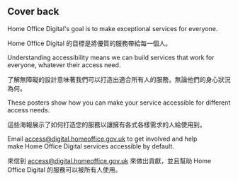 ## Cover back

Home Office Digital's goal is to make exceptional services for everyone.

Home Office Digital 的目標是將優質的服務帶給每一個人。

Understanding accessibility means we can build services that work for everyone, whatever their access need.

了解無障礙的設計意味著我們可以打造出適合所有人的服務，無論他們的身心狀況為何。

These posters show how you can make your service accessible for different access needs.

這些海報展示了如何打造您的服務以讓擁有各式各樣需求的人給使用到。

Email access@digital.homeoffice.gov.uk to get involved and help make Home Office Digital services accessible by default.

來信到 access@digital.homeoffice.gov.uk 來做出貢獻，並且幫助 Home Office Digital 的服務可以被所有人使用。